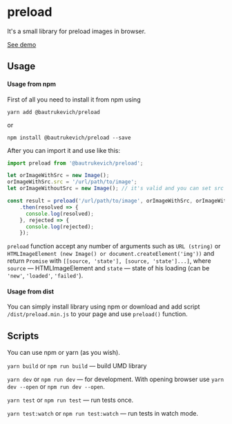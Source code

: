 # preload

It's a small library for preload images in browser.

[See demo](https://bautrukevich.github.io/preload)

## Usage

#### Usage from npm

First of all you need to install it from npm using

```yarn add @bautrukevich/preload``` 

or 

```npm install @bautrukevich/preload --save```

After you can import it and use like this:

```js
import preload from '@bautrukevich/preload';

let orImageWithSrc = new Image();
orImageWithSrc.src = '/url/path/to/image';
let orImageWithoutSrc = new Image(); // it's valid and you can set src later

const result = preload('/url/path/to/image', orImageWithSrc, orImageWithoutSrc)
    .then(resolved => {
      console.log(resolved);
    }, rejected => {
      console.log(rejected);
    });
```

```preload``` function accept any number of arguments such as ```URL (string)``` or ```HTMLImageElement (new Image() or document.createElement('img'))``` and return ```Promise``` with ```[[source, 'state'], [source, 'state']...]```, where ```source``` — HTMLImageElement and ```state``` — state of his loading (can be ```'new'```, ```'loaded'```, ```'failed'```).

#### Usage from dist

You can simply install library using npm or download and add script ```/dist/preload.min.js``` to your page and use ```preload()``` function.

## Scripts

You can use npm or yarn (as you wish).

```yarn build``` or ```npm run build``` — build UMD library

```yarn dev``` or ```npm run dev``` — for development. With opening browser use ```yarn dev --open``` or ```npm run dev --open```.

```yarn test``` or ```npm run test``` — run tests once.

```yarn test:watch``` or ```npm run test:watch``` — run tests in watch mode.
